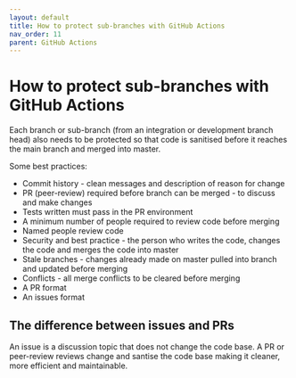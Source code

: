 ```yaml
---
layout: default
title: How to protect sub-branches with GitHub Actions
nav_order: 11
parent: GitHub Actions
---
```


# How to protect sub-branches with GitHub Actions

Each branch or sub-branch (from an integration or development branch head) also needs to be protected so that code is sanitised before it reaches the main branch and merged into master.

Some best practices:

- Commit history - clean messages and description of reason for change
- PR (peer-review) required before branch can be merged - to discuss and make changes
- Tests written must pass in the PR environment
- A minimum number of people required to review code before merging
- Named people review code
- Security and best practice - the person who writes the code, changes the code and merges the code into master
- Stale branches - changes already made on master pulled into branch and updated before merging
- Conflicts - all merge conflicts to be cleared before merging
- A PR format
- An issues format


## The difference between issues and PRs

An issue is a discussion topic that does not change the code base. A PR or peer-review reviews change and santise the code base making it cleaner, more efficient and maintainable.

